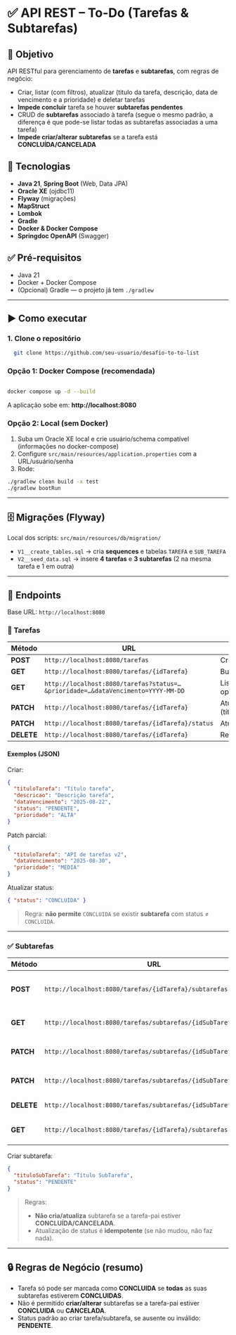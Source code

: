 
# ✅ API REST – To-Do (Tarefas & Subtarefas)

## 📌 Objetivo
API RESTful para gerenciamento de **tarefas** e **subtarefas**, com regras de negócio:
- Criar, listar (com filtros), atualizar (titulo da tarefa, descrição, data de vencimento e a prioridade) e deletar tarefas
- **Impede concluir** tarefa se houver **subtarefas pendentes**
- CRUD de **subtarefas** associado à tarefa (segue o mesmo padrão, a diferença é que pode-se listar todas as subtarefas associadas a uma tarefa)
- **Impede criar/alterar subtarefas** se a tarefa está **CONCLUÍDA/CANCELADA**

## 🚀 Tecnologias
- **Java 21**, **Spring Boot** (Web, Data JPA)
- **Oracle XE** (ojdbc11)
- **Flyway** (migrações)
- **MapStruct**
- **Lombok**
- **Gradle**
- **Docker & Docker Compose**
- **Springdoc OpenAPI** (Swagger)

## ✅ Pré-requisitos
- Java 21
- Docker + Docker Compose
- (Opcional) Gradle — o projeto já tem `./gradlew`

---

## ▶️ Como executar

### 1. Clone o repositório

```bash
  git clone https://github.com/seu-usuario/desafio-to-to-list
```

### Opção 1: Docker Compose (recomendada)
```bash

docker compose up -d --build
```
A aplicação sobe em: **http://localhost:8080**

### Opção 2: Local (sem Docker)
1) Suba um Oracle XE local e crie usuário/schema compatível (informações no docker-compose)
2) Configure `src/main/resources/application.properties` com a URL/usuário/senha
3) Rode:
```bash
./gradlew clean build -x test
./gradlew bootRun
```

---

## 🗄️ Migrações (Flyway)
Local dos scripts: `src/main/resources/db/migration/`

- `V1__create_tables.sql` → cria **sequences** e tabelas `TAREFA` e `SUB_TAREFA`
- `V2__seed_data.sql` → insere **4 tarefas** e **3 subtarefas** (2 na mesma tarefa e 1 em outra)


---

## 🔗 Endpoints

Base URL: `http://localhost:8080`

### 📝 Tarefas
| Método | URL                                                                             | Descrição |
|---|---------------------------------------------------------------------------------|---|
| **POST** | `http://localhost:8080/tarefas`                                                 | Criar tarefa |
| **GET** | `http://localhost:8080/tarefas/{idTarefa}`                                      | Buscar por ID |
| **GET** | `http://localhost:8080/tarefas?status=…&prioridade=…&dataVencimento=YYYY-MM-DD` | Listar com filtros (todos opcionais) |
| **PATCH** | `http://localhost:8080/tarefas/{idTarefa}`                                      | Atualização **parcial** (título/descrição/data/prioridade) |
| **PATCH** | `http://localhost:8080/tarefas/{idTarefa}/status`                               | Atualizar **apenas o status** |
| **DELETE** | `http://localhost:8080/tarefas/{idTarefa}`                                      | Remover tarefa |

#### Exemplos (JSON)
Criar:
```json
{
  "tituloTarefa": "Título tarefa",
  "descricao": "Descrição tarefa",
  "dataVencimento": "2025-08-22",
  "status": "PENDENTE",
  "prioridade": "ALTA"
}
```

Patch parcial:
```json
{
  "tituloTarefa": "API de tarefas v2",
  "dataVencimento": "2025-08-30",
  "prioridade": "MEDIA"
}
```

Atualizar status:
```json
{ "status": "CONCLUIDA" }
```

> Regra: **não permite** `CONCLUIDA` se existir **subtarefa** com status ≠ `CONCLUIDA`.

---

### ✅ Subtarefas
| Método | URL | Descrição |
|---|---|---|
| **POST** | `http://localhost:8080/tarefas/{idTarefa}/subtarefas` | Criar subtarefa ligada à tarefa |
| **GET** | `http://localhost:8080/tarefas/subtarefas/{idSubTarefa}` | Buscar subtarefa por ID |
| **PATCH** | `http://localhost:8080/tarefas/subtarefas/{idSubTarefa}` | Atualização **parcial** (título/status) |
| **PATCH** | `http://localhost:8080/tarefas/subtarefas/{idSubTarefa}/status` | Atualizar **apenas o status** |
| **DELETE** | `http://localhost:8080/tarefas/subtarefas/{idSubTarefa}` | Remover subtarefa |
| **GET** | `http://localhost:8080/tarefas/{idTarefa}/subtarefas` | Listar subtarefas por tarefa |

Criar subtarefa:
```json
{
  "tituloSubTarefa": "Título SubTarefa",
  "status": "PENDENTE"
}
```

> Regras:
> - **Não cria/atualiza** subtarefa se a tarefa-pai estiver **CONCLUÍDA/CANCELADA**.
> - Atualização de status é **idempotente** (se não mudou, não faz nada).

---

## 🔒 Regras de Negócio (resumo)
- Tarefa só pode ser marcada como **CONCLUIDA** se **todas** as suas subtarefas estiverem **CONCLUIDAS**.
- Não é permitido **criar/alterar** subtarefas se a tarefa-pai estiver **CONCLUIDA** ou **CANCELADA**.
- Status padrão ao criar tarefa/subtarefa, se ausente ou inválido: **PENDENTE**.



